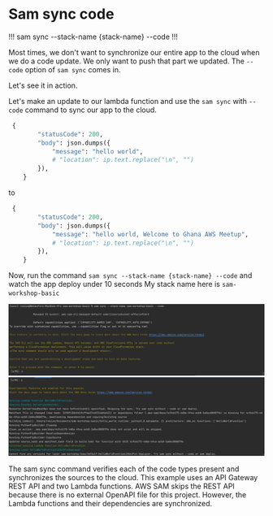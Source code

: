 # Sam sync code
!!!
sam sync --stack-name {stack-name} --code
!!!

Most times, we don't want to synchronize our entire app to the cloud when we do a code update. We only want to push that part we 
updated. 
The `--code` option of `sam sync` comes in.
<br />

Let's see it in action.

Let's make an update to our lambda function and use the `sam sync` with `--code`  command to sync our app to the cloud.
```python
 {
        "statusCode": 200,
        "body": json.dumps({
            "message": "hello world",
            # "location": ip.text.replace("\n", "")
        }),
    }
```

to 

```python
 {
        "statusCode": 200,
        "body": json.dumps({
            "message": "hello world, Welcome to Ghana AWS Meetup",
            # "location": ip.text.replace("\n", "")
        }),
    }
```
Now, run the command `sam sync --stack-name {stack-name} --code` and watch the app deploy under 10 seconds 
My stack name here is `sam-workshop-basic`

![](../img/f.png)
![](../img/g.png)

The sam sync command verifies each of the code types present and synchronizes the sources to the cloud. 
This example uses an API Gateway REST API and two Lambda functions. 
AWS SAM skips the REST API because there is no external OpenAPI file for this project. 
However, the Lambda functions and their dependencies are synchronized.
